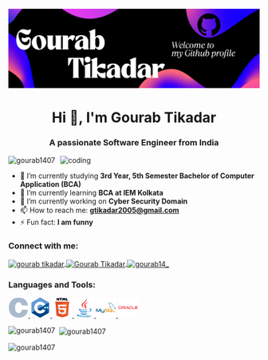 ![logo](https://github.com/gourab1407/gourab1407/blob/main/Banner.png)
<h1 align="center">Hi 👋, I'm Gourab Tikadar</h1>
<h3 align="center">A passionate Software Engineer from India</h3>

<img align="right" alt="coding" width="400" src="https://www.lambdatest.com/resources/images/news24.gif">

<p align="left"> <img src="https://komarev.com/ghpvc/?username=gourab1407&label=Profile%20views&color=0e75b6&style=flat" alt="gourab1407" /> </p>

- 🔭 I’m currently studying **3rd Year, 5th Semester Bachelor of Computer Application (BCA)**
- 🌱 I’m currently learning **BCA at IEM Kolkata**
- 👯 I’m currently working on **Cyber Security Domain**
- 📫 How to reach me: **gtikadar2005@gmail.com**
- ⚡ Fun fact: **I am funny**

<h3 align="left">Connect with me:</h3>
<p align="left">
<a href="https://www.linkedin.com/in/gourab-tikadar-16a75032b" target="blank">
  <img align="center" src="https://raw.githubusercontent.com/rahuldkjain/github-profile-readme-generator/master/src/images/icons/Social/linked-in-alt.svg" alt="gourab tikadar" height="30" width="40" />
</a>
<a href="https://www.facebook.com/share/14wx833kRD/?mibextid=qi2Omg" target="blank">
  <img align="center" src="https://raw.githubusercontent.com/rahuldkjain/github-profile-readme-generator/master/src/images/icons/Social/facebook.svg" alt="Gourab Tikadar" height="30" width="40" />
</a>
<a href="https://instagram.com/gourab14_" target="blank">
  <img align="center" src="https://raw.githubusercontent.com/rahuldkjain/github-profile-readme-generator/master/src/images/icons/Social/instagram.svg" alt="gourab14_" height="30" width="40" />
</a>
</p>

<h3 align="left">Languages and Tools:</h3>
<p align="left">
  <a href="https://www.cprogramming.com/" target="_blank" rel="noreferrer">
    <img src="https://raw.githubusercontent.com/devicons/devicon/master/icons/c/c-original.svg" alt="c" width="40" height="40"/>
  </a>
  <a href="https://www.w3schools.com/cpp/" target="_blank" rel="noreferrer">
    <img src="https://raw.githubusercontent.com/devicons/devicon/master/icons/cplusplus/cplusplus-original.svg" alt="cplusplus" width="40" height="40"/>
  </a>
  <a href="https://www.w3.org/html/" target="_blank" rel="noreferrer">
    <img src="https://raw.githubusercontent.com/devicons/devicon/master/icons/html5/html5-original-wordmark.svg" alt="html5" width="40" height="40"/>
  </a>
  <a href="https://www.java.com" target="_blank" rel="noreferrer">
    <img src="https://raw.githubusercontent.com/devicons/devicon/master/icons/java/java-original.svg" alt="java" width="40" height="40"/>
  </a>
  <a href="https://www.mysql.com/" target="_blank" rel="noreferrer">
    <img src="https://raw.githubusercontent.com/devicons/devicon/master/icons/mysql/mysql-original-wordmark.svg" alt="mysql" width="40" height="40"/>
  </a>
  <a href="https://www.oracle.com/" target="_blank" rel="noreferrer">
    <img src="https://raw.githubusercontent.com/devicons/devicon/master/icons/oracle/oracle-original.svg" alt="oracle" width="40" height="40"/>
  </a>
</p>

<p>
  <img align="left" src="https://github-readme-stats.vercel.app/api/top-langs?username=gourab1407&show_icons=true&locale=en&layout=compact" alt="gourab1407" />
</p>

<p>&nbsp;
  <img align="center" src="https://github-readme-stats.vercel.app/api?username=gourab1407&show_icons=true&locale=en" alt="gourab1407" />
</p>

<p>
  <img align="center" src="https://github-readme-streak-stats.herokuapp.com/?user=gourab1407&" alt="gourab1407" />
</p>